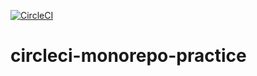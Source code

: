 [![CircleCI](https://circleci.com/gh/koooge/circleci-monorepo-practice/tree/master.svg?style=svg)](https://circleci.com/gh/koooge/circleci-monorepo-practice/tree/master)

# circleci-monorepo-practice
